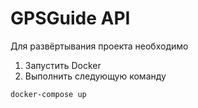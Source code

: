 # GPSGuide API


Для развёртывания проекта необходимо
1. Запустить Docker
2. Выполнить следующую команду

```shell
docker-compose up
```
